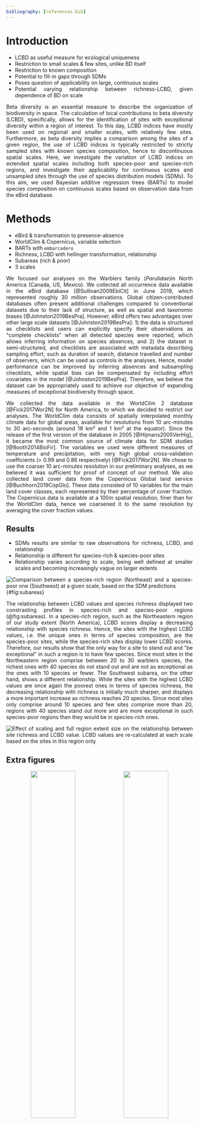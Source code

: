 ```yaml
---
bibliography: [references.bib]
---
```


<div style="text-align: justify">

# Introduction

- LCBD as useful measure for ecological uniqueness
- Restriction to small scales & few sites, unlike BD itself
- Restriction to known composition
- Potential to fill-in gaps through SDMs
- Poses question of applicability on large, continuous scales
- Potential varying relationship between richness-LCBD, given dependence of BD
  on scale

Beta diversity is an essential measure to describe the organization of
biodiversity in space. The calculation of local contributions to beta diversity
(LCBD), specifically, allows for the identification of sites with exceptional
diversity within a region of interest. To this day, LCBD indices have mostly
been used on regional and smaller scales, with relatively few sites.
Furthermore, as beta diversity implies a comparison among the sites of a given
region, the use of LCBD indices is typically restricted to strictly sampled
sites with known species composition, hence to discontinuous spatial scales.
Here, we investigate the variation of LCBD indices on extended spatial scales
including both species-poor and species-rich regions, and investigate their
applicability for continuous scales and unsampled sites through the use of
species distribution models (SDMs). To this aim, we used Bayesian additive
regression trees (BARTs) to model species composition on continuous scales based
on observation data from the eBird database.

# Methods
 
- eBird & transformation to presence-absence
- WorldClim & Copernicus, variable selection
- BARTs with `embarcadero`
- Richness, LCBD with hellinger transformation, relationship
- Subareas (rich & poor)
- 3 scales

We focused our analyses on the Warblers family (_Parulidae_)in North America
(Canada, US, Mexico). We collected all occurrence data available in the eBird
database [@Sullivan2009EbiCit] in June 2019, which represented roughly 30
million observations. Global citizen-contributed databases often present
additional challenges compared to conventional datasets due to their lack of
structure, as well as spatial and taxonomic biases [@Johnston2019BesPra].
However, eBird offers two advantages over other large scale datasets
[@Johnston2019BesPra]\: 1) the data is structured as checklists and users can
explicitly specify their observations as "complete checklists" when all detected
species were reported, which allows inferring information on species absences,
and 2) the dataset is semi-structured, and checklists are associated with
metadata describing sampling effort, such as duration of search, distance
travelled and number of observers, which can be used as controls in the
analyses. Hence, model performance can be improved by inferring absences and
subsampling checklists, while spatial bias can be compensated by including
effort covariates in the model [@Johnston2019BesPra]. Therefore, we believe the
dataset can be appropriately used to achieve our objective of expanding measures
of exceptional biodiversity through space. 

We collected the data available in the WorldClim 2 database [@Fick2017Wor2N] for
North America, to which we decided to restrict our analyses. The WorldClim data
consists of spatially interpolated monthly climate data for global areas,
available for resolutions from 10 arc-minutes to 30 arc-seconds (around 18 km²
and 1 km² at the equator). Since the release of the first version of the
database in 2005 [@Hijmans2005VerHig], it became the most common source of
climate data for SDM studies [@Booth2014BioFir]. The variables we used were
different measures of temperature and precipitation, with very
high global cross-validation coefficients (> 0.99 and 0.86 respectively)
[@Fick2017Wor2N]. We chose to use the coarser 10 arc-minutes resolution in our
preliminary analyses, as we believed it was sufficient for proof of concept of
our method. We also collected land cover data from the Copernicus Global land
service [@Buchhorn2019CopGlo]. These data consisted of 10 variables for the main
land cover classes, each represented by their percentage of cover fraction. The
Copernicus data is available at a 100m spatial resolution, finer than for the
WorldClim data, hence we coarsened it to the same resolution by averaging the
cover fraction values.

## Results

- SDMs results are similar to raw observations for richness, LCBD, and
  relationship
- Relationship is different for species-rich & species-poor sites
- Relationship varies according to scale, being well defined at smaller scales
  and becoming increasingly vague on larger extents

![Comparison between a species-rich region (Northeast) and a species-poor one (Southwest) at a given scale, based on the SDM predictions](figures/subareas-combined.png){#fig:subareas}

The relationship between LCBD values and species richness displayed two
constrasting profiles in species-rich and species-poor regions (@fig:subareas).
In a species-rich region, such as the Northeastern region of our study extent
(North America), LCBD scores display a decreasing relationship with species
richness. Hence, the sites with the highest LCBD values, i.e. the unique ones in
terms of species composition, are the species-poor sites, while the species-rich
sites display lower LCBD scores. Therefore, our results show that the only way
for a site to stand out and "be exceptional" in such a region is to have few
species. Since most sites in the Northeastern region comprise between 20 to 30
warblers species, the richest ones with 40 species do not stand out and are not
as exceptional as the ones with 10 species or fewer. The Southwest subarea, on
the other hand, shows a different relationship. While the sites with the highest
LCBD values are once again the poorest ones in terms of species richness, the
decreasing relationship with richness is initially much sharper, and displays a
more important increase as richness reaches 20 species. Since most
sites only comprise around 10 species and few sites comprise more than 20, 
regions with 40 species stand out more and are more exceptional in such
species-poor regions than they would be in species-rich ones.

![Effect of scaling and full region extent size on the relationship between site richness and LCBD value. LCBD values are re-calculated at each scale based on the sites in this region only](figures/subareas-scaling.png)

## Extra figures

<p align="center">
    <img src="figures/richness-raw.png" width="49%" />
    <img src="figures/richness-bart.png" width="49%" />
</p>

Figure: Distribution of species richness in North America, defined as the number
of Warblers species per site (10 arc-minutes pixels). The raw occurrence
observations from eBird (left) and the SDM predictions from the single-species
BART models (right) were both transformed into presence-absence data per species
before calculating richness.

<p align="center">
    <img src="figures/lcbd-raw.png" width="49%" />
    <img src="figures/lcbd-bart.png" width="49%" />
</p>

Figure: Distribution of the LCBD values in North America, calculated from the
variance of the site-by-species community matrix Y and scaled to the maximum
value observed. Occurrence observations from eBird (left) and single-species SDM
predictions (right) were converted into presence-absence data per species, then
the Hellinger transformation was applied before computing the LCBD indices.

<p align="center">
    <img src="figures/relationship-raw.png" width="49%" />
    <img src="figures/relationship-bart.png" width="49%" />
</p>

Figure: Relationship between the species richness and the LCBD value of each
site based on the occurrence observations from eBird (left) and the SDM
predictions (right). LCBD values were scaled to the maximum value observed after
applying Hellinger transformation.

# Discussion

- Same results with SDMS mean they could reliably be used to fill-in for
  knowledge gaps, potentially for conservation too
- Difference between species-poor & species-rich sites: shows ways to be
  unique differ, to link with considerations beta diversity itself
- Scales difference: aggregating too many different sites possibly masks
  patterns of uniqueness?

This result higlights an important aspect regarding the LCBD measure: contrary
to previous findings, it does not simply decrease with species richness. In
fact, the relationship with richness is not constant -- it actually depends on
the general profile of the region on which it is applied, and whether or not
this region is species-poor or species-rich. A parabolic relationship was
actually expected when the measure was introduced, as both extremes should
normally stand out. An explanation for the previously observed results could be
that extremely rich sites are just much less ecologically possible. It is
unlikely that all species could be found in a single site given their different
niche preferences, while poor sites are much more feasible. These sites will
almost always contribute more to the variance, as measured by LCBD values.

# References
